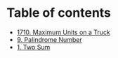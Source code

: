# Table of contents

* [1710. Maximum Units on a Truck](README.md)
* [9. Palindrome Number](9.-palindrome-number.md)
* [1. Two Sum](1.-two-sum.md)
